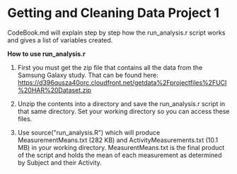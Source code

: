 # Getting and Cleaning Data Project 1 

CodeBook.md will explain step by step how the run_analysis.r script works and gives a list of variables created. 

**How to use run_analysis.r**

1. First you must get the zip file that contains all the data from the Samsung Galaxy study. That can be found here: https://d396qusza40orc.cloudfront.net/getdata%2Fprojectfiles%2FUCI%20HAR%20Dataset.zip 

2. Unzip the contents into a directory and save the run_analysis.r script in that same directory. Set your working directory so you can access these files. 

3. Use source("run_analysis.R") which will produce MeasurementMeans.txt (282 KB) and ActivityMeasurements.txt (10.1 MB) in your working directory. MeasurentMeans.txt is the final product of the script and holds the mean of each measurement as determined by Subject and their Activity. 

